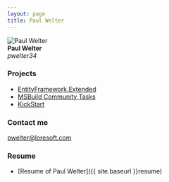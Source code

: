 ```yaml
---
layout: page
title: Paul Welter
---
```


![Paul Welter](https://en.gravatar.com/userimage/3228356/e887c41bb637b58f1b79ed52116182b6.png?size=200)   
**Paul Welter**  
*pwelter34*

### Projects

- [EntityFramework.Extended](https://github.com/loresoft/EntityFramework.Extended)  
- [MSBuild Community Tasks](https://github.com/loresoft/msbuildtasks)
- [KickStart](https://github.com/loresoft/KickStart)

### Contact me

[pwelter@loresoft.com](mailto:pwelter@loresoft.com)

### Resume
- [Resume of Paul Welter]({{ site.baseurl }}resume)
